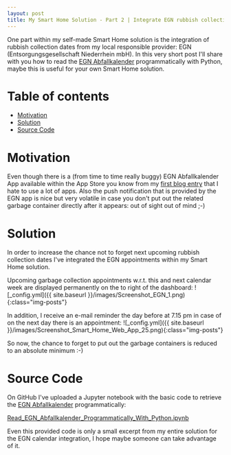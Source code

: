```yaml
---
layout: post
title: My Smart Home Solution - Part 2 | Integrate EGN rubbish collection dates in your Smart Home Solution 
---
```


One part within my self-made Smart Home solution is the integration of rubbish collection dates from my local responsible provider: EGN (Entsorgungsgesellschaft Niederrhein mbH). In this very short post I'll share with you how to read the [EGN Abfallkalender](https://www.egn-abfallkalender.de/kalender) programmatically with Python, maybe this is useful for your own Smart Home solution.

# Table of contents
- [Motivation](#motivation)
- [Solution](#solution)
- [Source Code](#source-code)

# Motivation
Even though there is a (from time to time really buggy) EGN Abfallkalender App available within the App Store you know from my [first blog entry](https://anjakuchenbecker.github.io/Project-Presentation-Smart-Home-Solution-Part-1/#motivation) that I hate to use a lot of apps. Also the push notification that is provided by the EGN app is nice but very volatile in case you don't put out the related garbage container directly after it appears: out of sight out of mind ;-)

# Solution
In order to increase the chance not to forget next upcoming rubbish collection dates I've integrated the EGN appointments within my Smart Home solution.

Upcoming garbage collection appointments w.r.t. this and next calendar week are displayed permanently on the to right of the dashboard:
![_config.yml]({{ site.baseurl }}/images/Screenshot_EGN_1.png){:class="img-posts"}

In addition, I receive an e-mail reminder the day before at 7.15 pm in case of on the next day there is an appointment:
![_config.yml]({{ site.baseurl }}/images/Screenshot_Smart_Home_Web_App_25.png){:class="img-posts"}

So now, the chance to forget to put out the garbage containers is reduced to an absolute minimum :-)

# Source Code
On GitHub I've uploaded a Jupyter notebook with the basic code to retrieve the [EGN Abfallkalender](https://www.egn-abfallkalender.de/kalender) programmatically:

[Read_EGN_Abfallkalender_Programmatically_With_Python.ipynb](https://github.com/anjakuchenbecker/smarthome-egn-calendar/blob/master/Read_EGN_Abfallkalender_Programmatically_With_Python.ipynb)

Even this provided code is only a small excerpt from my entire solution for the EGN calendar integration, I hope maybe someone can take advantage of it.
